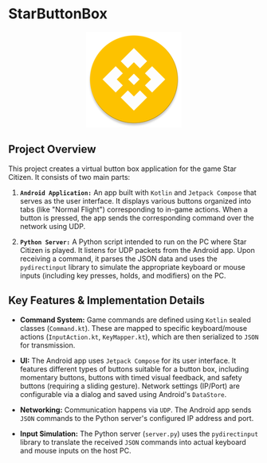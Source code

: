 # StarButtonBox

<p align="center">
  <img src="./app/src/main/res/mipmap-xxxhdpi/ic_launcher_round.webp" alt="App Icon">
</p>

## Project Overview

This project creates a virtual button box application for the game Star Citizen. It consists of two main parts:

1. **`Android Application:`** An app built with `Kotlin` and `Jetpack Compose` that serves as the user interface. It displays various buttons organized into tabs (like "Normal Flight") corresponding to in-game actions. When a button is pressed, the app sends the corresponding command over the network using UDP.

2. **`Python Server:`** A Python script intended to run on the PC where Star Citizen is played. It listens for UDP packets from the Android app. Upon receiving a command, it parses the JSON data and uses the `pydirectinput` library to simulate the appropriate keyboard or mouse inputs (including key presses, holds, and modifiers) on the PC.

## Key Features & Implementation Details

* **Command System:** Game commands are defined using `Kotlin` sealed classes (`Command.kt`). These are mapped to specific keyboard/mouse actions (`InputAction.kt`, `KeyMapper.kt`), which are then serialized to `JSON` for transmission.

* **UI:** The Android app uses `Jetpack Compose` for its user interface. It features different types of buttons suitable for a button box, including momentary buttons, buttons with timed visual feedback, and safety buttons (requiring a sliding gesture). Network settings (IP/Port) are configurable via a dialog and saved using Android's `DataStore`.

* **Networking:** Communication happens via `UDP`. The Android app sends `JSON` commands to the Python server's configured IP address and port.

* **Input Simulation:** The Python server (`server.py`) uses the `pydirectinput` library to translate the received `JSON` commands into actual keyboard and mouse inputs on the host PC.
